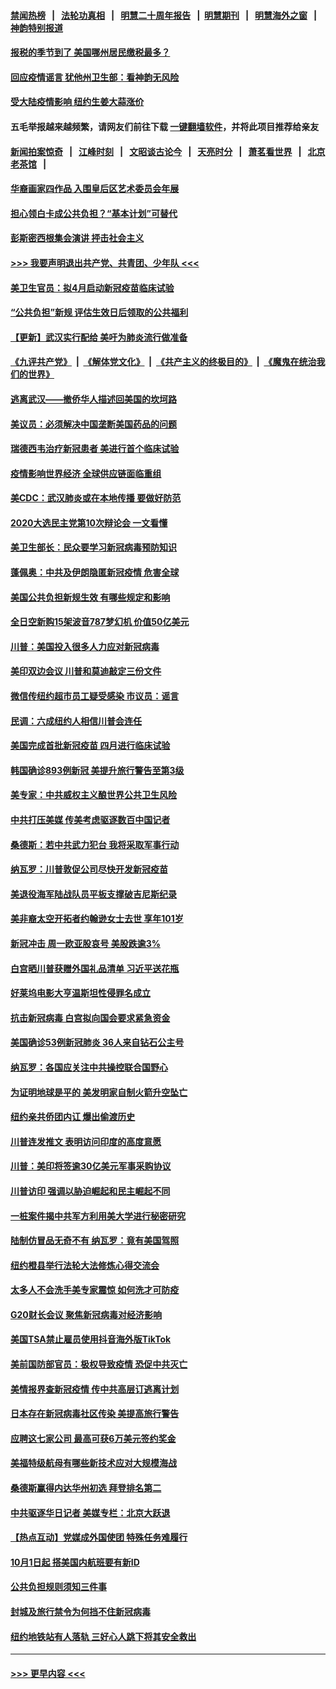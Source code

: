 #### [禁闻热榜](热点新闻.md?=0)  &nbsp;&nbsp;|&nbsp;&nbsp; [法轮功真相](https://github.com/gfw-breaker/truth/blob/master/README.md?=0) &nbsp;&nbsp;|&nbsp;&nbsp; [明慧二十周年报告](https://github.com/gfw-breaker/mh-reports/blob/master/README.md?=0) &nbsp;&nbsp;|&nbsp;&nbsp;[明慧期刊](https://github.com/gfw-breaker/mh-qikan) &nbsp;&nbsp;|&nbsp;&nbsp; [明慧海外之窗](https://github.com/gfw-breaker/mh-news/blob/master/README.md?=0) &nbsp;&nbsp;|&nbsp;&nbsp; [神韵特别报道](https://github.com/gfw-breaker/mh-news/blob/master/shenyun.md?=0)
#### [报税的季节到了 美国哪州居民缴税最多？](../pages/nsc412/n11897626.md?t=02262302) 
#### [回应疫情谣言 犹他州卫生部：看神韵无风险](../pages/nsc412/n11896078.md?t=02262302) 
#### [受大陆疫情影响  纽约生姜大蒜涨价](../pages/nsc412/n11896485.md?t=02262302) 
#### 五毛举报越来越频繁，请网友们前往下载 [一键翻墙软件](https://github.com/gfw-breaker/ssr-accounts)，并将此项目推荐给亲友
#### [新闻拍案惊奇](https://github.com/gfw-breaker/banned-news/blob/master/pages/link4.md) &nbsp;&nbsp;|&nbsp;&nbsp; [江峰时刻](https://github.com/gfw-breaker/banned-news/blob/master/pages/link4.md) &nbsp;&nbsp;|&nbsp;&nbsp; [文昭谈古论今](https://github.com/gfw-breaker/banned-news/blob/master/pages/link4.md) &nbsp;&nbsp;|&nbsp;&nbsp; [天亮时分](https://github.com/gfw-breaker/banned-news/blob/master/pages/link4.md) &nbsp;&nbsp;|&nbsp;&nbsp; [萧茗看世界](https://github.com/gfw-breaker/banned-news/blob/master/pages/link4.md) &nbsp;&nbsp;|&nbsp;&nbsp; [北京老茶馆](https://github.com/gfw-breaker/banned-news/blob/master/pages/link4.md) &nbsp;&nbsp;|&nbsp;&nbsp; 
#### [华裔画家四作品  入围皇后区艺术委员会年展](../pages/nsc412/n11896497.md?t=02262302) 
#### [担心领白卡成公共负担？“基本计划”可替代](../pages/nsc412/n11896478.md?t=02262302) 
#### [彭斯密西根集会演讲 抨击社会主义](../pages/nsc412/n11896543.md?t=02262302) 
#### [>>> 我要声明退出共产党、共青团、少年队 <<<](https://github.com/begood0513/goodnews/blob/master/quit/letter.md) 
#### [美卫生官员：拟4月启动新冠疫苗临床试验](../pages/nsc412/n11896357.md?t=02262302) 
#### [“公共负担”新规  评估生效日后领取的公共福利](../pages/nsc412/n11893847.md?t=02262302) 
#### [【更新】武汉实行配给 美吁为肺炎流行做准备](../pages/nsc412/n11890652.md?t=02262302) 
#### [《九评共产党》](https://github.com/begood0513/9ping.md/blob/master/README.md) &nbsp;|&nbsp; [《解体党文化》](../../../../jtdwh.md/blob/master/README.md)  &nbsp;|&nbsp; [《共产主义的终极目的》](../../../../gczydzjmd.md/blob/master/README.md) &nbsp;|&nbsp; [《魔鬼在统治我们的世界》](../../../../mgztzwmdsj.md/blob/master/README.md) 
#### [逃离武汉——撤侨华人描述回美国的坎坷路](../pages/nsc412/n11895897.md?t=02262302) 
#### [美议员：必须解决中国垄断美国药品的问题](../pages/nsc412/n11895991.md?t=02262302) 
#### [瑞德西韦治疗新冠患者 美进行首个临床试验](../pages/nsc412/n11895845.md?t=02262302) 
#### [疫情影响世界经济 全球供应链面临重组](../pages/nsc412/n11895634.md?t=02262302) 
#### [美CDC：武汉肺炎或在本地传播 要做好防范](../pages/nsc412/n11895597.md?t=02262302) 
#### [2020大选民主党第10次辩论会 一文看懂](../pages/nsc412/n11895486.md?t=02262302) 
#### [美卫生部长：民众要学习新冠病毒预防知识](../pages/nsc412/n11895308.md?t=02262302) 
#### [蓬佩奥：中共及伊朗隐匿新冠疫情 危害全球](../pages/nsc412/n11895492.md?t=02262302) 
#### [美国公共负担新规生效 有哪些规定和影响](../pages/nsc412/n11893866.md?t=02262302) 
#### [全日空新购15架波音787梦幻机 价值50亿美元](../pages/nsc412/n11895154.md?t=02262302) 
#### [川普：美国投入很多人力应对新冠病毒](../pages/nsc412/n11894977.md?t=02262302) 
#### [美印双边会议 川普和莫迪敲定三份文件](../pages/nsc412/n11894247.md?t=02262302) 
#### [微信传纽约超市员工疑受感染  市议员：谣言](../pages/nsc412/n11893861.md?t=02262302) 
#### [民调：六成纽约人相信川普会连任](../pages/nsc412/n11893884.md?t=02262302) 
#### [美国完成首批新冠疫苗 四月进行临床试验](../pages/nsc412/n11893526.md?t=02262302) 
#### [韩国确诊893例新冠 美提升旅行警告至第3级](../pages/nsc412/n11893662.md?t=02262302) 
#### [美专家：中共威权主义酿世界公共卫生风险](../pages/nsc412/n11893474.md?t=02262302) 
#### [中共打压美媒 传美考虑驱逐数百中国记者](../pages/nsc412/n11893178.md?t=02262302) 
#### [桑德斯：若中共武力犯台 我将采取军事行动](../pages/nsc412/n11893282.md?t=02262302) 
#### [纳瓦罗：川普敦促公司尽快开发新冠疫苗](../pages/nsc412/n11893211.md?t=02262302) 
#### [美退役海军陆战队员平板支撑破吉尼斯纪录](../pages/nsc412/n11893022.md?t=02262302) 
#### [美非裔太空开拓者约翰逊女士去世 享年101岁](../pages/nsc412/n11892917.md?t=02262302) 
#### [新冠冲击 周一欧亚股哀号 美股跌逾3%](../pages/nsc412/n11892648.md?t=02262302) 
#### [白宫晒川普获赠外国礼品清单 习近平送花瓶](../pages/nsc412/n11892985.md?t=02262302) 
#### [好莱坞电影大亨温斯坦性侵罪名成立](../pages/nsc412/n11892907.md?t=02262302) 
#### [抗击新冠病毒 白宫拟向国会要求紧急资金](../pages/nsc412/n11892943.md?t=02262302) 
#### [美国确诊53例新冠肺炎 36人来自钻石公主号](../pages/nsc412/n11892877.md?t=02262302) 
#### [纳瓦罗：各国应关注中共操控联合国野心](../pages/nsc412/n11892856.md?t=02262302) 
#### [为证明地球是平的 美发明家自制火箭升空坠亡](../pages/nsc412/n11892645.md?t=02262302) 
#### [纽约亲共侨团内讧 爆出偷渡历史](../pages/nsc412/n11891235.md?t=02262302) 
#### [川普连发推文 表明访问印度的高度意愿](../pages/nsc412/n11891927.md?t=02262302) 
#### [川普：美印将签逾30亿美元军事采购协议](../pages/nsc412/n11892494.md?t=02262302) 
#### [川普访印 强调以胁迫崛起和民主崛起不同](../pages/nsc412/n11891855.md?t=02262302) 
#### [一桩案件揭中共军方利用美大学进行秘密研究](../pages/nsc412/n11891206.md?t=02262302) 
#### [陆制仿冒品无奇不有 纳瓦罗：竟有美国驾照](../pages/nsc412/n11890953.md?t=02262302) 
#### [纽约橙县举行法轮大法修炼心得交流会](../pages/nsc412/n11890760.md?t=02262302) 
#### [太多人不会洗手美专家震惊 如何洗才可防疫](../pages/nsc412/n11875866.md?t=02262302) 
#### [G20财长会议 聚焦新冠病毒对经济影响](../pages/nsc412/n11890400.md?t=02262302) 
#### [美国TSA禁止雇员使用抖音海外版TikTok](../pages/nsc412/n11890500.md?t=02262302) 
#### [美前国防部官员：极权导致疫情 恐促中共灭亡](../pages/nsc412/n11889092.md?t=02262302) 
#### [美情报界查新冠疫情 传中共高层订逃离计划](../pages/nsc412/n11888161.md?t=02262302) 
#### [日本存在新冠病毒社区传染 美提高旅行警告](../pages/nsc412/n11889917.md?t=02262302) 
#### [应聘这七家公司 最高可获6万美元签约奖金](../pages/nsc412/n11879446.md?t=02262302) 
#### [美福特级航母有哪些新技术应对大规模海战](../pages/nsc412/n11882087.md?t=02262302) 
#### [桑德斯赢得内达华州初选 拜登排名第二](../pages/nsc412/n11888760.md?t=02262302) 
#### [中共驱逐华日记者 美媒专栏：北京大跃退](../pages/nsc412/n11888453.md?t=02262302) 
#### [【热点互动】党媒成外国使团 特殊任务难履行](../pages/nsc412/n11888306.md?t=02262302) 
#### [10月1日起 搭美国内航班要有新ID](../pages/nsc412/n11888243.md?t=02262302) 
#### [公共负担规则须知三件事](../pages/nsc412/n11888123.md?t=02262302) 
#### [封城及旅行禁令为何挡不住新冠病毒](../pages/nsc412/n11888067.md?t=02262302) 
#### [纽约地铁站有人落轨   三好心人跳下将其安全救出](../pages/nsc412/n11888088.md?t=02262302) 

----
#### [ >>> 更早内容 <<< ](../indexes/nsc412-earlier.md)
